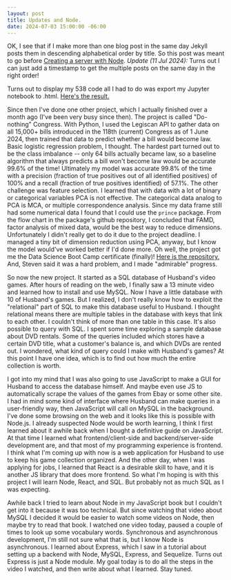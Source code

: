```yaml
---
layout: post
title: Updates and Node.
date: 2024-07-03 15:00:00 -06:00
---
```

OK, I see that if I make more than one blog post in the same day Jekyll posts them in descending alphabetical order by title.  So this post was meant to go before [Creating a server with Node](https://wh33les.github.io/Blog/Creating-a-Server-With-Node.html).  *Update (11 Jul 2024):*  Turns out I can just add a timestamp to get the multiple posts on the same day in the right order!

Turns out to display my 538 code all I had to do was export my Jupyter notebook to .html.  [Here's the result.](https://wh33les.github.io/538Project/ProblemStatement.html)  

Since then I've done one other project, which I actually finished over a month ago (I've been very busy since then).  The project is called "Do-nothing" Congress.  With Python, I used the Legiscan API to gather data on all 15,000+ bills introduced in the 118th (current) Congress as of 1 June 2024, then trained that data to predict whether a bill would become law.  Basic logistic regression problem, I thought.  The hardest part turned out to be the class imbalance -- only 64 bills actually became law, so a baseline algorithm that always predicts a bill won't become law would be accurate 99.6% of the time!  Ultimately my model was accurate 99.8% of the time with a precision (fraction of true positives out of all identified positives) of 100% and a recall (fraction of true positives identified) of 57.1%.  The other challenge was feature selection.  I learned that with data with a lot of binary or categorical variables PCA is not effective.  The categorical data analog to PCA is MCA, or multiple correspondence analysis. Since my data frame still had some numerical data I found that I could use the `prince` package.  From the flow chart in the package's github repository, I concluded that FAMD, factor analysis of mixed data, would be the best way to reduce dimensions.  Unfortunately I didn't really get to do it due to the project deadline.  I managed a tiny bit of dimension reduction using PCA, anyway, but I know the model would've worked better if I'd done more.  Oh well, the project got me the Data Science Boot Camp certificate (finally)!  [Here is the repository.](https://github.com/wh33les/118thCongressProject)  And, Steven said it was a hard problem, and I made "admirable" progress.

So now the new project.  It started as a SQL database of Husband's video games.  After hours of reading on the web, I finally saw a 13 minute video and learned how to install and use MySQL.  Now I have a little database with 10 of Husband's games.  But I realized, I don't really know how to exploit the "relational" part of SQL to make this database useful to Husband.  I thought relational means there are multiple tables in the database with keys that link to each other.  I couldn't think of more than one table in this case.  It's also possible to query with SQL.  I spent some time exploring a sample database about DVD rentals.  Some of the queries included which stores have a certain DVD title, what a customer's balance is, and which DVDs are rented out.  I wondered, what kind of query could I make with Husband's games?  At this point I have one idea, which is to find out how much the entire collection is worth.

I got into my mind that I was also going to use JavaScript to make a GUI for Husband to access the database himself.  And maybe even use JS to automatically scrape the values of the games from Ebay or some other site.  I had in mind some kind of interface where Husband can make queries in a user-friendly way, then JavaScript will call on MySQL in the background.  I've done some browsing on the web and it looks like this is possible with Node.js.  I already suspected Node would be worth learning, I think I first learned about it awhile back when I bought a definitive guide on JavaScript.  At that time I learned what frontend/client-side and backend/server-side development are, and that most of my programming experience is frontend.  I think what I'm coming up with now is a web application for Husband to use to keep his game collection organized.  And the other day, when I was applying for jobs, I learned that React is a desirable skill to have, and it is another JS library that does more frontend.  So what I'm hoping is with this project I will learn Node, React, and SQL.  But probably not as much SQL as I was expecting.

Awhile back I tried to learn about Node in my JavaScript book but I couldn't get into it because it was too technical.  But since watching that video about MySQL I decided it would be easier to watch some videos on Node, then maybe try to read that book.  I watched one video today, paused a couple of times to look up some vocabulary words.  Synchronous and asynchronous development, I'm still not sure what that is, but I know Node is asynchronous.  I learned about Express, which I saw in a tutorial about setting up a backend with Node, MySQL, Express, and Sequelize.  Turns out Express is just a Node module.  My goal today is to do all the steps in the video I watched, and then write about what I learned.  Stay tuned.